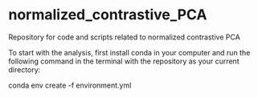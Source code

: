 # normalized_contrastive_PCA
Repository for code and scripts related to normalized contrastive PCA

To start with the analysis, first install conda in your computer and run the following command in the terminal with the repository as your current directory:

conda env create -f environment.yml